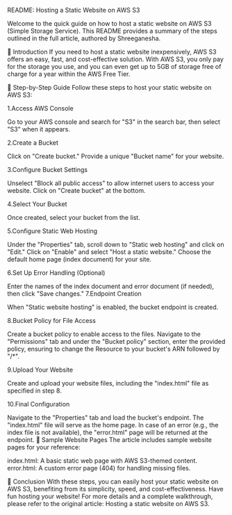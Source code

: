 README: Hosting a Static Website on AWS S3

  Welcome to the quick guide on how to host a static website on AWS S3 (Simple Storage Service). This README provides a summary of the steps outlined in the full article, authored by Shreeganesha.

🚀 Introduction
  If you need to host a static website inexpensively, AWS S3 offers an easy, fast, and cost-effective solution. With AWS S3, you only pay for the storage you use, and you can even get up to 5GB of storage free of charge for a year within the AWS Free Tier.

📜 Step-by-Step Guide
  Follow these steps to host your static website on AWS S3:

1.Access AWS Console

  Go to your AWS console and search for "S3" in the search bar, then select "S3" when it appears.

2.Create a Bucket

Click on "Create bucket."
Provide a unique "Bucket name" for your website.

3.Configure Bucket Settings

Unselect "Block all public access" to allow internet users to access your website.
Click on "Create bucket" at the bottom.

4.Select Your Bucket

Once created, select your bucket from the list.

5.Configure Static Web Hosting

Under the "Properties" tab, scroll down to "Static web hosting" and click on "Edit."
Click on "Enable" and select "Host a static website." Choose the default home page (index document) for your site.

6.Set Up Error Handling (Optional)

Enter the names of the index document and error document (if needed), then click "Save changes."
7.Endpoint Creation

When "Static website hosting" is enabled, the bucket endpoint is created.

8.Bucket Policy for File Access

Create a bucket policy to enable access to the files.
Navigate to the "Permissions" tab and under the "Bucket policy" section, enter the provided policy, ensuring to change the Resource to your bucket's ARN followed by "/*".

9.Upload Your Website

Create and upload your website files, including the "index.html" file as specified in step 8.

10.Final Configuration

  Navigate to the "Properties" tab and load the bucket's endpoint. The "index.html" file will serve as the home page.
In case of an error (e.g., the index file is not available), the "error.html" page will be returned at the endpoint.
📃 Sample Website Pages
The article includes sample website pages for your reference:

index.html: A basic static web page with AWS S3-themed content.
error.html: A custom error page (404) for handling missing files.

🎉 Conclusion
  With these steps, you can easily host your static website on AWS S3, benefiting from its simplicity, speed, and cost-effectiveness. Have fun hosting your website!
For more details and a complete walkthrough, please refer to the original article: Hosting a static website on AWS S3.
